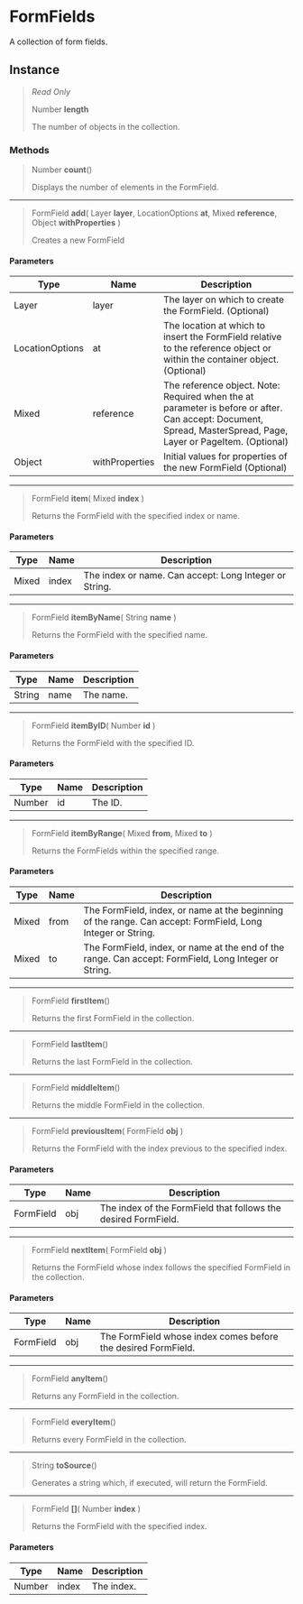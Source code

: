 # FormFields
A collection of form fields.

## Instance
> *Read Only* 
> 
> Number **length** 
>
> The number of objects in the collection.

### Methods
> Number **count**()
> 
> Displays the number of elements in the FormField.
*** 
> FormField **add**( Layer **layer**, LocationOptions **at**, Mixed **reference**, Object **withProperties** )
> 
> Creates a new FormField
#### Parameters
| Type | Name | Description |
|---|---|---|
| Layer | layer | The layer on which to create the FormField. (Optional) |
| LocationOptions | at | The location at which to insert the FormField relative to the reference object or within the container object. (Optional) |
| Mixed | reference | The reference object. Note: Required when the at parameter is before or after. Can accept: Document, Spread, MasterSpread, Page, Layer or PageItem. (Optional) |
| Object | withProperties | Initial values for properties of the new FormField (Optional) |

*** 
> FormField **item**( Mixed **index** )
> 
> Returns the FormField with the specified index or name.
#### Parameters
| Type | Name | Description |
|---|---|---|
| Mixed | index | The index or name. Can accept: Long Integer or String. |

*** 
> FormField **itemByName**( String **name** )
> 
> Returns the FormField with the specified name.
#### Parameters
| Type | Name | Description |
|---|---|---|
| String | name | The name. |

*** 
> FormField **itemByID**( Number **id** )
> 
> Returns the FormField with the specified ID.
#### Parameters
| Type | Name | Description |
|---|---|---|
| Number | id | The ID. |

*** 
> FormField **itemByRange**( Mixed **from**, Mixed **to** )
> 
> Returns the FormFields within the specified range.
#### Parameters
| Type | Name | Description |
|---|---|---|
| Mixed | from | The FormField, index, or name at the beginning of the range. Can accept: FormField, Long Integer or String. |
| Mixed | to | The FormField, index, or name at the end of the range. Can accept: FormField, Long Integer or String. |

*** 
> FormField **firstItem**()
> 
> Returns the first FormField in the collection.
*** 
> FormField **lastItem**()
> 
> Returns the last FormField in the collection.
*** 
> FormField **middleItem**()
> 
> Returns the middle FormField in the collection.
*** 
> FormField **previousItem**( FormField **obj** )
> 
> Returns the FormField with the index previous to the specified index.
#### Parameters
| Type | Name | Description |
|---|---|---|
| FormField | obj | The index of the FormField that follows the desired FormField. |

*** 
> FormField **nextItem**( FormField **obj** )
> 
> Returns the FormField whose index follows the specified FormField in the collection.
#### Parameters
| Type | Name | Description |
|---|---|---|
| FormField | obj | The FormField whose index comes before the desired FormField. |

*** 
> FormField **anyItem**()
> 
> Returns any FormField in the collection.
*** 
> FormField **everyItem**()
> 
> Returns every FormField in the collection.
*** 
> String **toSource**()
> 
> Generates a string which, if executed, will return the FormField.
*** 
> FormField **[]**( Number **index** )
> 
> Returns the FormField with the specified index.
#### Parameters
| Type | Name | Description |
|---|---|---|
| Number | index | The index. |


